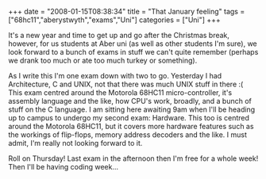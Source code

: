 +++
date = "2008-01-15T08:38:34"
title = "That January feeling"
tags = ["68hc11","aberystwyth","exams","Uni"]
categories = ["Uni"]
+++

It's a new year and time to get up and go after the Christmas break, however, for us students at Aber uni (as well as other students I'm sure), we look forward to a bunch of exams in stuff we can't quite remember (perhaps we drank too much or ate too much turkey or something).

As I write this I'm one exam down with two to go. Yesterday I had Architecture, C and UNIX, not that there was much UNIX stuff in there :( This exam centred around the Motorola 68HC11 micro-controller, it's assembly language and the like, how CPU's work, broadly, and a bunch of stuff on the C language.
I am sitting here awaiting 9am when I'll be heading up to campus to undergo my second exam: Hardware. This too is centred around the Motorola 68HC11, but it covers more hardware features such as the workings of flip-flops, memory address decoders and the like. I must admit, I'm really not looking forward to it.

Roll on Thursday! Last exam in the afternoon then I'm free for a whole week! Then I'll be having coding week...
